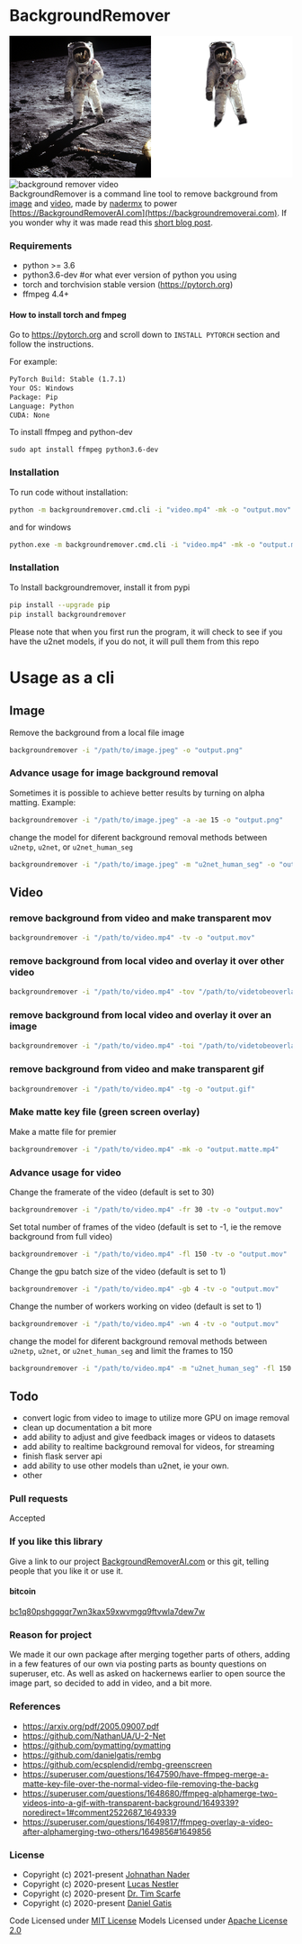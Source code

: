 # BackgroundRemover
![Background Remover](https://raw.githubusercontent.com/nadermx/backgroundremover/main/examplefiles/backgroundremoverexample.png)
<img alt="background remover video" src="https://raw.githubusercontent.com/nadermx/backgroundremover/main/examplefiles/backgroundremoverprocessed.gif" height="200" /><br>
BackgroundRemover is a command line tool to remove background from [image](https://github.com/nadermx/backgroundremover#image) and [video](https://github.com/nadermx/backgroundremover#video), made by [nadermx](https://john.nader.mx) to power [https://BackgroundRemoverAI.com](https://backgroundremoverai.com). If you wonder why it was made read this [short blog post](https://johnathannader.com/my-first-open-source-project/).<br>


### Requirements

* python >= 3.6
* python3.6-dev #or what ever version of python you using
* torch and torchvision stable version (https://pytorch.org)
* ffmpeg 4.4+

#### How to install torch and fmpeg

Go to https://pytorch.org and scroll down to `INSTALL PYTORCH` section and follow the instructions.

For example:

```
PyTorch Build: Stable (1.7.1)
Your OS: Windows
Package: Pip
Language: Python
CUDA: None
```

To install ffmpeg and python-dev

```
sudo apt install ffmpeg python3.6-dev
```

### Installation

To run code without installation:

```bash
python -m backgroundremover.cmd.cli -i "video.mp4" -mk -o "output.mov"
```
and for windows
```bash
python.exe -m backgroundremover.cmd.cli -i "video.mp4" -mk -o "output.mov"
```
### Installation

To Install backgroundremover, install it from pypi

```bash
pip install --upgrade pip
pip install backgroundremover
```
Please note that when you first run the program, it will check to see if you have the u2net models, if you do not, it will pull them from this repo
# Usage as a cli
## Image

Remove the background from a local file image

```bash
backgroundremover -i "/path/to/image.jpeg" -o "output.png"
```

### Advance usage for image background removal

Sometimes it is possible to achieve better results by turning on alpha matting. Example:

```bash
backgroundremover -i "/path/to/image.jpeg" -a -ae 15 -o "output.png"
```
change the model for diferent background removal methods between `u2netp`, `u2net`, or `u2net_human_seg`
```bash
backgroundremover -i "/path/to/image.jpeg" -m "u2net_human_seg" -o "output.png"
```
## Video

### remove background from video and make transparent mov

```bash
backgroundremover -i "/path/to/video.mp4" -tv -o "output.mov"
```
### remove background from local video and overlay it over other video
```bash
backgroundremover -i "/path/to/video.mp4" -tov "/path/to/videtobeoverlayed.mp4" -o "output.mov"
```
### remove background from local video and overlay it over an image
```bash
backgroundremover -i "/path/to/video.mp4" -toi "/path/to/videtobeoverlayed.mp4" -o "output.mov"
```

### remove background from video and make transparent gif


```bash
backgroundremover -i "/path/to/video.mp4" -tg -o "output.gif"
```
### Make matte key file (green screen overlay)

Make a matte file for premier

```bash
backgroundremover -i "/path/to/video.mp4" -mk -o "output.matte.mp4"
```

### Advance usage for video

Change the framerate of the video (default is set to 30)

```bash
backgroundremover -i "/path/to/video.mp4" -fr 30 -tv -o "output.mov"
```

Set total number of frames of the video (default is set to -1, ie the remove background from full video)

```bash
backgroundremover -i "/path/to/video.mp4" -fl 150 -tv -o "output.mov"
```

Change the gpu batch size of the video (default is set to 1)

```bash
backgroundremover -i "/path/to/video.mp4" -gb 4 -tv -o "output.mov"
```

Change the number of workers working on video (default is set to 1)

```bash
backgroundremover -i "/path/to/video.mp4" -wn 4 -tv -o "output.mov"
```
change the model for diferent background removal methods between `u2netp`, `u2net`, or `u2net_human_seg` and limit the frames to 150
```bash
backgroundremover -i "/path/to/video.mp4" -m "u2net_human_seg" -fl 150 -tv -o "output.mov"
```

## Todo

- convert logic from video to image to utilize more GPU on image removal
- clean up documentation a bit more
- add ability to adjust and give feedback images or videos to datasets
- add ability to realtime background removal for videos, for streaming
- finish flask server api
- add ability to use other models than u2net, ie your own.
- other

### Pull requests

Accepted

### If you like this library

Give a link to our project [BackgroundRemoverAI.com](https://backgroundremoverai.com) or this git, telling people that you like it or use it.
#### bitcoin
<a href="bitcoin:BC1Q80PSHGQGQR7WN3KAX59XWVMGQ9FTVWLA7DEW7W?label=backgroundremover&message=BackgroundRemover">bc1q80pshgqgqr7wn3kax59xwvmgq9ftvwla7dew7w</a>



### Reason for project

We made it our own package after merging together parts of others, adding in a few features of our own via posting parts as bounty questions on superuser, etc.  As well as asked on hackernews earlier to open source the image part, so decided to add in video, and a bit more.



### References

- https://arxiv.org/pdf/2005.09007.pdf
- https://github.com/NathanUA/U-2-Net
- https://github.com/pymatting/pymatting
- https://github.com/danielgatis/rembg
- https://github.com/ecsplendid/rembg-greenscreen
- https://superuser.com/questions/1647590/have-ffmpeg-merge-a-matte-key-file-over-the-normal-video-file-removing-the-backg
- https://superuser.com/questions/1648680/ffmpeg-alphamerge-two-videos-into-a-gif-with-transparent-background/1649339?noredirect=1#comment2522687_1649339
- https://superuser.com/questions/1649817/ffmpeg-overlay-a-video-after-alphamerging-two-others/1649856#1649856

### License

- Copyright (c) 2021-present [Johnathan Nader](https://github.com/nadermx)
- Copyright (c) 2020-present [Lucas Nestler](https://github.com/ClashLuke)
- Copyright (c) 2020-present [Dr. Tim Scarfe](https://github.com/ecsplendid)
- Copyright (c) 2020-present [Daniel Gatis](https://github.com/danielgatis)

Code Licensed under [MIT License](./LICENSE.txt)
Models Licensed under [Apache License 2.0](./models/license)
